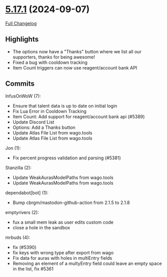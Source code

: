 # [5.17.1](https://github.com/WeakAuras/WeakAuras2/tree/5.17.1) (2024-09-07)

[Full Changelog](https://github.com/WeakAuras/WeakAuras2/compare/5.17.0...5.17.1)

## Highlights

 - The options now have a "Thanks" button where we list all our supporters, thanks for being awesome!
- Fixed a bug with cooldown tracking
- Item Count triggers can now use reagent/account bank API 

## Commits

InfusOnWoW (7):

- Ensure that talent data is up to date on initial login
- Fix Lua Error in Cooldown Tracking
- Item Count: Add support for reagent/account bank api (#5389)
- Update Discord List
- Options: Add a Thanks button
- Update Atlas File List from wago.tools
- Update Atlas File List from wago.tools

Jon (1):

- Fix percent progress validation and parsing (#5381)

Stanzilla (2):

- Update WeakAurasModelPaths from wago.tools
- Update WeakAurasModelPaths from wago.tools

dependabot[bot] (1):

- Bump cbrgm/mastodon-github-action from 2.1.5 to 2.1.8

emptyrivers (2):

- fux a small mem leak as user edits custom code
- close a hole in the sandbox

mrbuds (4):

- fix (#5390)
- fix keys with wrong type after export from wago
- Fix data for auras with holes in multiEntry fields
- Removing an element of a multyEntry field could leave an empty space in the list, fix #5361

